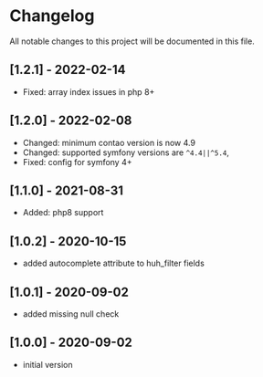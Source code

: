 # Changelog

All notable changes to this project will be documented in this file.

## [1.2.1] - 2022-02-14

- Fixed: array index issues in php 8+

## [1.2.0] - 2022-02-08

- Changed: minimum contao version is now 4.9
- Changed: supported symfony versions are `^4.4||^5.4`,
- Fixed: config for symfony 4+

## [1.1.0] - 2021-08-31

- Added: php8 support

## [1.0.2] - 2020-10-15

- added autocomplete attribute to huh_filter fields

## [1.0.1] - 2020-09-02

- added missing null check

## [1.0.0] - 2020-09-02

- initial version
